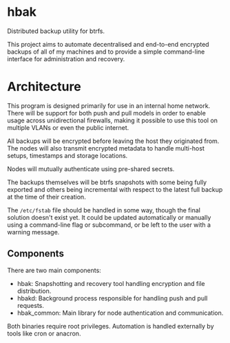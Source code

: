 hbak
====

Distributed backup utility for btrfs.

This project aims to automate decentralised and end-to-end encrypted
backups of all of my machines and to provide a simple command-line interface
for administration and recovery.

Architecture
============

This program is designed primarily for use in an internal home network.
There will be support for both push and pull models in order to enable usage
across unidirectional firewalls, making it possible to use this tool
on multiple VLANs or even the public internet.

All backups will be encrypted before leaving the host they originated from.
The nodes will also transmit encrypted metadata to handle multi-host setups,
timestamps and storage locations.

Nodes will mutually authenticate using pre-shared secrets.

The backups themselves will be btrfs snapshots with some being fully exported
and others being incremental with respect to the latest full backup at the time
of their creation.

The `/etc/fstab` file should be handled in some way, though the final solution
doesn't exist yet. It could be updated automatically or manually using a
command-line flag or subcommand, or be left to the user with a warning message.

Components
----------

There are two main components:

* hbak: Snapshotting and recovery tool handling encryption and file distribution.
* hbakd: Background process responsible for handling push and pull requests.
* hbak\_common: Main library for node authentication and communication.

Both binaries require root privileges. Automation is handled externally
by tools like cron or anacron.
